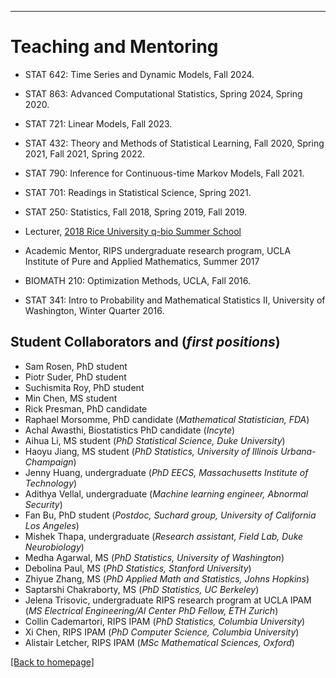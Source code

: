 ---
# [](#header-1)Teaching and Mentoring

* STAT 642: Time Series and Dynamic Models, Fall 2024.

* STAT 863: Advanced Computational Statistics, Spring 2024, Spring 2020.

* STAT 721: Linear Models, Fall 2023.

* STAT 432: Theory and Methods of Statistical Learning, Fall 2020, Spring 2021, Fall 2021, Spring 2022.

* STAT 790: Inference for Continuous-time Markov Models, Fall 2021.

* STAT 701: Readings in Statistical Science, Spring 2021.

* STAT 250: Statistics, Fall 2018, Spring 2019, Fall 2019.

* Lecturer, [2018 Rice University q-bio Summer School](http://q-bio.org/wp/qbss/2018lecturers/) 

* Academic Mentor, RIPS undergraduate research program, UCLA Institute of Pure and Applied Mathematics, Summer 2017
	
* BIOMATH 210: Optimization Methods, UCLA, Fall 2016. 

* STAT 341: Intro to Probability and Mathematical Statistics II, University of Washington, Winter Quarter 2016. 


Student Collaborators and (_first positions_)
-------
* Sam Rosen, PhD student
* Piotr Suder, PhD student
* Suchismita Roy, PhD student
* Min Chen, MS student
* Rick Presman, PhD candidate
* Raphael Morsomme, PhD candidate (_Mathematical Statistician, FDA_)
* Achal Awasthi, Biostatistics PhD candidate (_Incyte_)
* Aihua Li, MS student (_PhD Statistical Science, Duke University_)
* Haoyu Jiang, MS student (_PhD Statistics, University of Illinois Urbana-Champaign_)
* Jenny Huang, undergraduate (_PhD EECS, Massachusetts Institute of Technology_)
* Adithya Vellal, undergraduate (_Machine learning engineer, Abnormal Security_)
* Fan Bu, PhD student (_Postdoc, Suchard group, University of California Los Angeles_)
* Mishek Thapa, undergraduate (_Research assistant, Field Lab, Duke Neurobiology_)
* Medha Agarwal, MS (_PhD Statistics, University of Washington_)
* Debolina Paul, MS (_PhD Statistics, Stanford University_)
* Zhiyue Zhang, MS (_PhD Applied Math and Statistics, Johns Hopkins_)
* Saptarshi Chakraborty, MS (_PhD Statistics, UC Berkeley_)
* Jelena Trisovic, undergraduate RIPS research program at UCLA IPAM (_MS Electrical Engineering/AI Center PhD Fellow, ETH Zurich_)
* Collin Cademartori, RIPS IPAM (_PhD Statistics, Columbia University_)
* Xi Chen, RIPS IPAM  (_PhD Computer Science, Columbia University_)
* Alistair Letcher, RIPS IPAM (_MSc Mathematical Sciences, Oxford_)


[ [Back to homepage] ](./)
